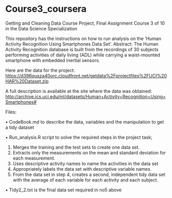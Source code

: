 # Course3_coursera
Getting and Cleaning Data Course Project, Final Assignment Course 3 of 10 in the Data Science Specialization

This repository has the instructions on how to run analysis on the ‘Human Activity Recognition Using Smartphones Data Set’. Abstract: The Human Activity Recognition database is built from the recordings of 30 subjects performing activities of daily living (ADL) while carrying a waist-mounted smartphone with embedded inertial sensors.

Here are the data for the project:
https://d396qusza40orc.cloudfront.net/getdata%2Fprojectfiles%2FUCI%20HAR%20Dataset.zip

A full description is available at the site where the data was obtained:
http://archive.ics.uci.edu/ml/datasets/Human+Activity+Recognition+Using+Smartphones#

Files:

•	CodeBook.md to describe the data, variables and the manipulation to get a tidy dataset

•	Run_analysis.R script to solve the required steps in the project task;
1.	Merges the training and the test sets to create one data set.
2.	Extracts only the measurements on the mean and standard deviation for each measurement. 
3.	Uses descriptive activity names to name the activities in the data set
4.	Appropriately labels the data set with descriptive variable names. 
5.	From the data set in step 4, creates a second, independent tidy data set with the average of each variable for each activity and each subject.

•	Tidy2_2.txt is the final data set required in no5 above


